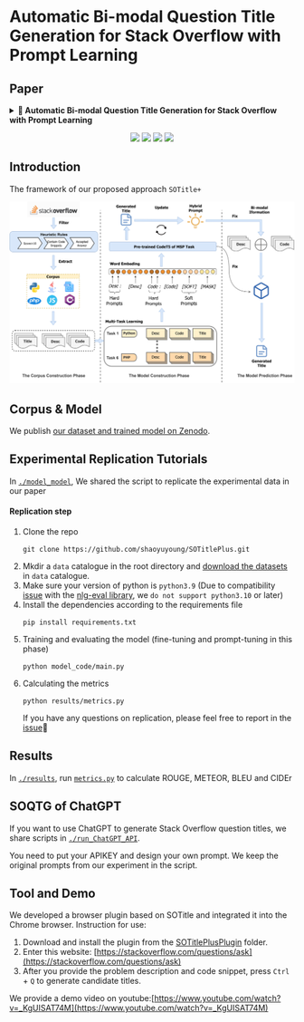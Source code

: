 # Automatic Bi-modal Question Title Generation for Stack Overflow with Prompt Learning

## Paper
<details><summary><b> 📜 Automatic Bi-modal Question Title Generation for Stack Overflow with Prompt Learning </b> </summary>
<div>

```bibtex
@article{yang2024automatic,
  title={Automatic Bi-modal Question Title Generation for Stack Overflow with Prompt Learning},
  author={Yang, Shaoyu and Chen, Xiang and Liu, Ke and Yang, Guang and Yu, Chi},
  journal={arXiv preprint arXiv:2403.03677},
  year={2024}
}
```

</div>
</details>

<p align="center">
    <a href="https://arxiv.org/abs/2403.03677"><img src="https://img.shields.io/badge/Paper-EMSE'23-a55fed.svg"></a>
    <a href="https://arxiv.org/abs/2403.03677"><img src="https://img.shields.io/badge/arXiv-2403.03677-b31b1b.svg"></a>
    <a href="https://github.com/shaoyuyoung/SOTitlePlus"><img src="https://img.shields.io/badge/artifact-git-black.svg"></a>
    <a href="https://zenodo.org/records/10656359"><img src="https://zenodo.org/badge/DOI/10.5281/zenodo.10656359.svg"></a>
</p>

## Introduction
The framework of our proposed approach `SOTitle+`

![](./figs/Framework.jpg)

## Corpus & Model
We publish [our dataset and trained model on Zenodo](https://zenodo.org/records/10656359). 

## Experimental Replication Tutorials
In [`./model_model`](./model_code), We shared the script to replicate the experimental data in our paper
#### Replication step
1. Clone the repo
   ```shell
   git clone https://github.com/shaoyuyoung/SOTitlePlus.git
   ```
2. Mkdir a `data` catalogue in the root directory and [download the datasets](https://drive.google.com/drive/folders/1305VgV-ZvanfPvfBnKeZeQjbnJPA-PPs?usp=sharing) in `data` catalogue. 
3. Make sure your version of python is ``python3.9`` (Due to compatibility [issue](https://github.com/Maluuba/nlg-eval/issues/149) with the [nlg-eval library](https://github.com/Maluuba/nlg-eval), we ``do not support python3.10`` or later)
4. Install the dependencies according to the requirements file
   ```shell
   pip install requirements.txt
   ```
5. Training and evaluating the model (fine-tuning and prompt-tuning in this phase)
    ```shell
   python model_code/main.py 
   ```
6. Calculating the metrics
   ```shell
   python results/metrics.py
   ```
   If you have any questions on replication, please feel free to report in the [issue](https://github.com/shaoyuyoung/SOTitlePlus/issues)🤗


## Results
In [`./results`](./results), run [`metrics.py`](./results/prompt-tuning/metrics.py) to calculate ROUGE, METEOR, BLEU and CIDEr


## SOQTG of ChatGPT
If you want to use ChatGPT to generate Stack Overflow question titles, we share scripts in [`./run_ChatGPT_API`](./run_ChatGPT_API).

You need to put your APIKEY and design your own prompt. We keep the original prompts from our experiment in the script.


## Tool and Demo
We developed a browser plugin based on SOTitle and integrated it into the Chrome browser.
Instruction for use:

1. Download and install the plugin from the [SOTitlePlusPlugin](./SOTitlePlusPlugin) folder.
2. Enter this website: [https://stackoverflow.com/questions/ask](https://stackoverflow.com/questions/ask)
3. After you provide the problem description and code snippet, press `Ctrl` + `Q` to generate candidate titles.

We provide a demo video on youtube:[https://www.youtube.com/watch?v=_KgUISAT74M](https://www.youtube.com/watch?v=_KgUISAT74M)
